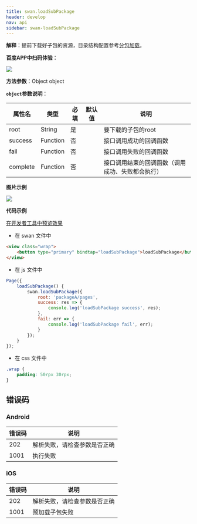```yaml
---
title: swan.loadSubPackage
header: develop
nav: api
sidebar: swan-loadSubPackage
---
```


 

**解释**：提前下载好子包的资源，目录结构配置参考[分包加载](https://smartprogram.baidu.com/docs/develop/framework/subpackages/)。

**百度APP中扫码体验：**

<img src="https://b.bdstatic.com/miniapp/assets/images/doc_demo/fragment_loadSubPackage.png"  class="demo-qrcode-image" />

**方法参数**：Object object

**`object`参数说明**：

|属性名 |类型  |必填 | 默认值 |说明|
|---- | ---- | ---- | ----|----|
|root | String | 是 | | 要下载的子包的root |
|success | Function |  否  | | 接口调用成功的回调函数|
|fail   | Function  |  否  | | 接口调用失败的回调函数|
|complete  |  Function  |  否 | |  接口调用结束的回调函数（调用成功、失败都会执行）|

**图片示例**

<div class="m-doc-custom-examples">
    <div class="m-doc-custom-examples-correct">
        <img src="https://b.bdstatic.com/miniapp/images/loadSubPackage.gif">
    </div>
    <div class="m-doc-custom-examples-correct">
        <img src=" ">
    </div>
    <div class="m-doc-custom-examples-correct">
        <img src=" ">
    </div>     
</div>

**代码示例**

<a href="swanide://fragment/0708301e164b80b42155a0313ad9bb3e1573614983911" title="在开发者工具中预览效果" target="_self">在开发者工具中预览效果</a>

* 在 swan 文件中

```html
<view class="wrap">
    <button type="primary" bindtap="loadSubPackage">loadSubPackage</button>
</view>
```

* 在 js 文件中

```js
Page({
    loadSubPackage() {
        swan.loadSubPackage({
            root: 'packageA/pages',
            success: res => {
                console.log('loadSubPackage success', res);
            },
            fail: err => {
                console.log('loadSubPackage fail', err);
            }
        });
    }
});
```
* 在 css 文件中

```css
.wrap {
    padding: 50rpx 30rpx;
}
```

##  错误码

###  Android

|错误码|说明|
|--|--|
|202|解析失败，请检查参数是否正确      |
|1001|执行失败|

###  iOS

|错误码|说明|
|--|--|
|202|解析失败，请检查参数是否正确      |
|1001|预加载子包失败|